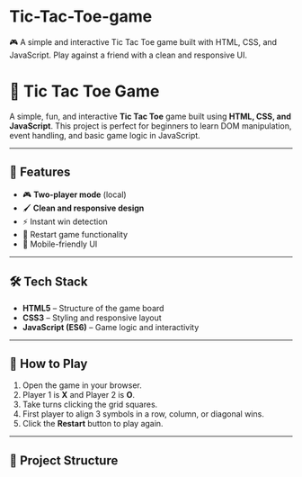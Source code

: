# Tic-Tac-Toe-game
🎮 A simple and interactive Tic Tac Toe game built with HTML, CSS, and JavaScript. Play against a friend  with a clean and responsive UI.


# 🎯 Tic Tac Toe Game

A simple, fun, and interactive **Tic Tac Toe** game built using **HTML, CSS, and JavaScript**. This project is perfect for beginners to learn DOM manipulation, event handling, and basic game logic in JavaScript.

---

## 📌 Features
- 🎮 **Two-player mode** (local)
- 🖌️ **Clean and responsive design**
- ⚡ Instant win detection
- 🔄 Restart game functionality
- 📱 Mobile-friendly UI

---

## 🛠️ Tech Stack
- **HTML5** – Structure of the game board
- **CSS3** – Styling and responsive layout
- **JavaScript (ES6)** – Game logic and interactivity

---

## 🚀 How to Play
1. Open the game in your browser.
2. Player 1 is **X** and Player 2 is **O**.
3. Take turns clicking the grid squares.
4. First player to align 3 symbols in a row, column, or diagonal wins.
5. Click the **Restart** button to play again.

---

## 📂 Project Structure
